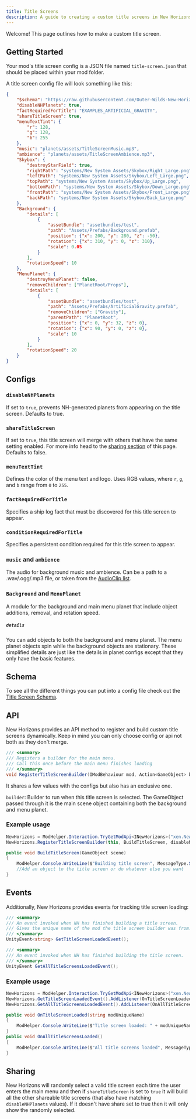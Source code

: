 ```yaml
---
title: Title Screens
description: A guide to creating a custom title screens in New Horizons
---
```


Welcome! This page outlines how to make a custom title screen.

## Getting Started

Your mod's title screen config is a JSON file named `title-screen.json` that should be placed within your mod folder.

A title screen config file will look something like this:

```json title="title-screen.json"
{
    "$schema": "https://raw.githubusercontent.com/Outer-Wilds-New-Horizons/new-horizons/main/NewHorizons/Schemas/title_screen_schema.json",
    "disableNHPlanets": true,
    "factRequiredForTitle": "EXAMPLES_ARTIFICIAL_GRAVITY",
    "shareTitleScreen": true,
    "menuTextTint": {
        "r": 128,
        "g": 128,
        "b": 255
    },
    "music": "planets/assets/TitleScreenMusic.mp3",
    "ambience": "planets/assets/TitleScreenAmbience.mp3",
    "Skybox": {
        "destroyStarField": true,
        "rightPath": "systems/New System Assets/Skybox/Right_Large.png",
        "leftPath": "systems/New System Assets/Skybox/Left_Large.png",
        "topPath": "systems/New System Assets/Skybox/Up_Large.png",
        "bottomPath": "systems/New System Assets/Skybox/Down_Large.png",
        "frontPath": "systems/New System Assets/Skybox/Front_Large.png",
        "backPath": "systems/New System Assets/Skybox/Back_Large.png"
    },
    "Background": {
        "details": [
            {
                "assetBundle": "assetbundles/test",
                "path": "Assets/Prefabs/Background.prefab",
                "position": {"x": 200, "y": 280, "z": -50},
                "rotation": {"x": 310, "y": 0, "z": 310},
                "scale": 0.05
            }
        ],
        "rotationSpeed": 10
    },
    "MenuPlanet": {
        "destroyMenuPlanet": false,
        "removeChildren": ["PlanetRoot/Props"],
        "details": [
            {
                "assetBundle": "assetbundles/test",
                "path": "Assets/Prefabs/ArtificialGravity.prefab",
                "removeChildren": ["Gravity"],
                "parentPath": "PlanetRoot",
                "position": {"x": 0, "y": 32, "z": 0},
                "rotation": {"x": 90, "y": 0, "z": 0},
                "scale": 10
            }
        ],
        "rotationSpeed": 20
    }
}
```

## Configs

### `disableNHPlanets`

If set to `true`, prevents NH-generated planets from appearing on the title screen. Defaults to true.

### `shareTitleScreen`

If set to `true`, this title screen will merge with others that have the same setting enabled. For more info head to the [sharing section](#sharing) of this page. Defaults to false.

### `menuTextTint`

Defines the color of the menu text and logo. Uses RGB values, where `r`, `g`, and `b` range from `0` to `255`.

### `factRequiredForTitle`

Specifies a ship log fact that must be discovered for this title screen to appear.

### `conditionRequiredForTitle`

Specifies a persistent condition required for this title screen to appear.

### `music` and `ambience`

The audio for background music and ambience. Can be a path to a .wav/.ogg/.mp3 file, or taken from the [AudioClip list](/reference/audio-enum).

### `Background` and `MenuPlanet`

A module for the background and main menu planet that include object additions, removal, and rotation speed.

##### `details`

You can add objects to both the background and menu planet. The menu planet objects spin while the background objects are stationary.
These simplified details are just like the details in planet configs except that they only have the basic features.

## Schema

To see all the different things you can put into a config file check out the [Title Screen Schema](/schemas/title-screen-schema).

## API

New Horizons provides an API method to register and build custom title screens dynamically. Keep in mind you can only choose config or api not both as they don't merge.

```csharp title="INewHorizons.cs"
/// <summary>
/// Registers a builder for the main menu.
/// Call this once before the main menu finishes loading
/// </summary>
void RegisterTitleScreenBuilder(IModBehaviour mod, Action<GameObject> builder, bool disableNHPlanets = true, bool shareTitleScreen = false, string conditionRequired = null, string factRequired = null);
```

It shares a few values with the configs but also has an exclusive one.

`builder`: Builder to run when this title screen is selected. The GameObject passed through it is the main scene object containing both the background and menu planet.

### Example usage

```csharp title="YourModBehaviour.cs"
NewHorizons = ModHelper.Interaction.TryGetModApi<INewHorizons>("xen.NewHorizons");
NewHorizons.RegisterTitleScreenBuilder(this, BuildTitleScreen, disableNHPlanets: true, shareTitleScreen: true);
```

```csharp title="YourModBehaviour.cs"
public void BuildTitleScreen(GameObject scene)
{
    ModHelper.Console.WriteLine($"Building title screen", MessageType.Success);
    //Add an object to the title screen or do whatever else you want
}
```

## Events

Additionally, New Horizons provides events for tracking title screen loading:

```csharp title="INewHorizons.cs"
/// <summary>
/// An event invoked when NH has finished building a title screen.
/// Gives the unique name of the mod the title screen builder was from.
/// </summary>
UnityEvent<string> GetTitleScreenLoadedEvent();

/// <summary>
/// An event invoked when NH has finished building the title screen.
/// </summary>
UnityEvent GetAllTitleScreensLoadedEvent();
```

### Example usage

```csharp title="YourModBehaviour.cs"
NewHorizons = ModHelper.Interaction.TryGetModApi<INewHorizons>("xen.NewHorizons");
NewHorizons.GetTitleScreenLoadedEvent().AddListener(OnTitleScreenLoaded);
NewHorizons.GetAllTitleScreensLoadedEvent().AddListener(OnAllTitleScreensLoaded);
```

```csharp title="YourModBehaviour.cs"
public void OnTitleScreenLoaded(string modUniqueName)
{
    ModHelper.Console.WriteLine($"Title screen loaded: " + modUniqueName, MessageType.Success);
}
public void OnAllTitleScreensLoaded()
{
    ModHelper.Console.WriteLine($"All title screens loaded", MessageType.Success);
}
```

## Sharing

New Horizons will randomly select a valid title screen each time the user enters the main menu and then if `shareTitleScreen` is set to `true` it will build all the other shareable title screens (that also have matching `disableNHPlanets` values). If it doesn't have share set to true then it will only show the randomly selected.
